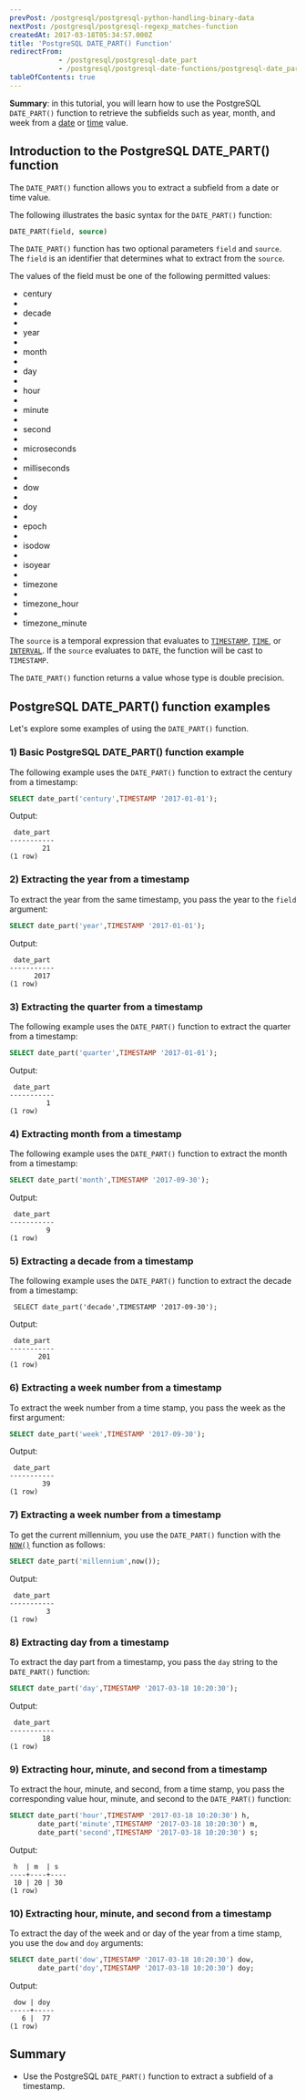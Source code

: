 ```yaml
---
prevPost: /postgresql/postgresql-python-handling-binary-data
nextPost: /postgresql/postgresql-regexp_matches-function
createdAt: 2017-03-18T05:34:57.000Z
title: 'PostgreSQL DATE_PART() Function'
redirectFrom:
            - /postgresql/postgresql-date_part 
            - /postgresql/postgresql-date-functions/postgresql-date_part
tableOfContents: true
---
```



**Summary**: in this tutorial, you will learn how to use the PostgreSQL `DATE_PART()` function to retrieve the subfields such as year, month, and week from a [date](/postgresql/postgresql-date) or [time](/postgresql/postgresql-tutorial/postgresql-time) value.

## Introduction to the PostgreSQL DATE_PART() function

The `DATE_PART()` function allows you to extract a subfield from a date or time value.

The following illustrates the basic syntax for the `DATE_PART()` function:

```sql
DATE_PART(field, source)
```

The `DATE_PART()` function has two optional parameters `field` and `source`. The `field` is an identifier that determines what to extract from the `source`.

The values of the field must be one of the following permitted values:

- century
-
- decade
-
- year
-
- month
-
- day
-
- hour
-
- minute
-
- second
-
- microseconds
-
- milliseconds
-
- dow
-
- doy
-
- epoch
-
- isodow
-
- isoyear
-
- timezone
-
- timezone_hour
-
- timezone_minute

The `source` is a temporal expression that evaluates to [`TIMESTAMP`](/postgresql/postgresql-timestamp), [`TIME`](/postgresql/postgresql-tutorial/postgresql-time), or [`INTERVAL`](/postgresql/postgresql-tutorial/postgresql-interval). If the `source` evaluates to `DATE`, the function will be cast to `TIMESTAMP`.

The `DATE_PART()` function returns a value whose type is double precision.

## PostgreSQL DATE_PART() function examples

Let's explore some examples of using the `DATE_PART()` function.

### 1) Basic PostgreSQL DATE_PART() function example

The following example uses the `DATE_PART()` function to extract the century from a timestamp:

```sql
SELECT date_part('century',TIMESTAMP '2017-01-01');
```

Output:

```
 date_part
-----------
        21
(1 row)
```

### 2) Extracting the year from a timestamp

To extract the year from the same timestamp, you pass the year to the `field` argument:

```sql
SELECT date_part('year',TIMESTAMP '2017-01-01');
```

Output:

```
 date_part
-----------
      2017
(1 row)
```

### 3) Extracting the quarter from a timestamp

The following example uses the `DATE_PART()` function to extract the quarter from a timestamp:

```sql
SELECT date_part('quarter',TIMESTAMP '2017-01-01');
```

Output:

```
 date_part
-----------
         1
(1 row)
```

### 4) Extracting month from a timestamp

The following example uses the `DATE_PART()` function to extract the month from a timestamp:

```sql
SELECT date_part('month',TIMESTAMP '2017-09-30');
```

Output:

```
 date_part
-----------
         9
(1 row)
```

### 5) Extracting a decade from a timestamp

The following example uses the `DATE_PART()` function to extract the decade from a timestamp:

```
 SELECT date_part('decade',TIMESTAMP '2017-09-30');
```

Output:

```
 date_part
-----------
       201
(1 row)
```

### 6) Extracting a week number from a timestamp

To extract the week number from a time stamp, you pass the week as the first argument:

```sql
SELECT date_part('week',TIMESTAMP '2017-09-30');
```

Output:

```
 date_part
-----------
        39
(1 row)
```

### 7) Extracting a week number from a timestamp

To get the current millennium, you use the `DATE_PART()` function with the [`NOW()`](/postgresql/postgresql-date-functions/postgresql-now) function as follows:

```sql
SELECT date_part('millennium',now());
```

Output:

```
 date_part
-----------
         3
(1 row)
```

### 8) Extracting day from a timestamp

To extract the day part from a timestamp, you pass the `day` string to the `DATE_PART()` function:

```sql
SELECT date_part('day',TIMESTAMP '2017-03-18 10:20:30');
```

Output:

```
 date_part
-----------
        18
(1 row)
```

### 9) Extracting hour, minute, and second from a timestamp

To extract the hour, minute, and second, from a time stamp, you pass the corresponding value hour, minute, and second to the `DATE_PART()` function:

```sql
SELECT date_part('hour',TIMESTAMP '2017-03-18 10:20:30') h,
       date_part('minute',TIMESTAMP '2017-03-18 10:20:30') m,
       date_part('second',TIMESTAMP '2017-03-18 10:20:30') s;
```

Output:

```
 h  | m  | s
----+----+----
 10 | 20 | 30
(1 row)
```

### 10) Extracting hour, minute, and second from a timestamp

To extract the day of the week and or day of the year from a time stamp, you use the `dow` and `doy` arguments:

```sql
SELECT date_part('dow',TIMESTAMP '2017-03-18 10:20:30') dow,
       date_part('doy',TIMESTAMP '2017-03-18 10:20:30') doy;
```

Output:

```
 dow | doy
-----+-----
   6 |  77
(1 row)
```

## Summary

- Use the PostgreSQL `DATE_PART()` function to extract a subfield of a timestamp.
